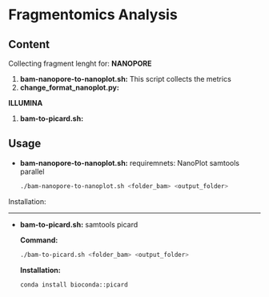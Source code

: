 # Fragmentomics Analysis

## Content

Collecting fragment lenght for:
**NANOPORE**
1. **bam-nanopore-to-nanoplot.sh:** This script collects the metrics
2. **change_format_nanoplot.py:**

**ILLUMINA**
1. **bam-to-picard.sh:**

## Usage

* **bam-nanopore-to-nanoplot.sh:**
requiremnets:
NanoPlot
samtools
parallel


    ```sh
    ./bam-nanopore-to-nanoplot.sh <folder_bam> <output_folder>
    ```


Installation:

----
* **bam-to-picard.sh:**
samtools
picard 

  **Command:**
  
  ```sh
  ./bam-to-picard.sh <folder_bam> <output_folder>
  ```
  
  **Installation:**
  
  ```sh
  conda install bioconda::picard
  ```


